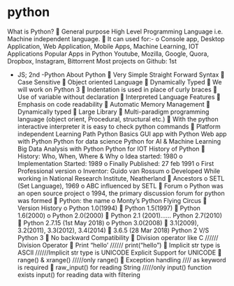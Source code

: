 # python


What is Python?
  General purpose High Level Programming Language i.e. Machine
independent language.
 It can used for:-
o Console app, Desktop Application, Web Application,
Mobile Apps, Machine Learning, IOT Applications
Popular Apps in Python
Youtube, Mozilla, Google, Quora, Dropbox, Instagram, Bittorrent
Most projects on Github: 1st
- JS; 2nd
-Python
About Python
 Very Simple Straight Forward Syntax
 Case Sensitive
 Object oriented Language
 Dynamically Typed
 We will work on Python 3
 Indentation is used in place of curly braces
 Use of variable without declaration
 Interpreted Language
Features
 Emphasis on code readability
 Automatic Memory Management
 Dynamically typed
 Large Library
 Multi-paradigm programming language (object orient, Procedural,
structural etc.)
 With the python interactive interpreter it is easy to check python
commands
 Platform independent
Learning Path
Python Basics
GUI app with Python Web app with Python
Python for data science Python for AI & Machine Learning
Big Data Analysis with Python Python for IOT
History of Python
 History: Who, When, Where & Why
o Idea started: 1980
o Implementation Started: 1989
o Finally Published: 27 feb 1991
o First Professional version
o Inventor: Guido van Rossum
o Developed While working in National Research Institute,
Neatherland
 Ancestors
o SETL (Set Language), 1969
o ABC influenced by SETL
 Forum
o Python was an open source project
o 1994, the primary discussion forum for python was formed
 Python: the name
o Monty’s Python Flying Circus
 Version History
o Python 1.0(1994)
 Python 1.5(1997)
 Python 1.6(2000)
o Python 2.0(2000)
 Python 2.1 (2001)…… Python 2.7(2010)
 Python 2.7.15 (1st May 2018)
o Python 3.0(2008)
 3.1(2009), 3.2(2011), 3.3(2012), 3.4(2014)
 3.6.5 (28 Mar 2018)
Python 2 V/S Python 3
 No backward Compatibility
 Division operator like C ////// Division Operator
 Print “hello’ ////// print(“hello”)
 Implicit str type is ASCII //////Implicit str type is UNICODE
Explicit Support for UNICODE
 range() & xrange() /////only range()
 Exception handling //// as keyword is required
 raw_input() for reading String /////only input() function exists
input() for reading data with filtering
